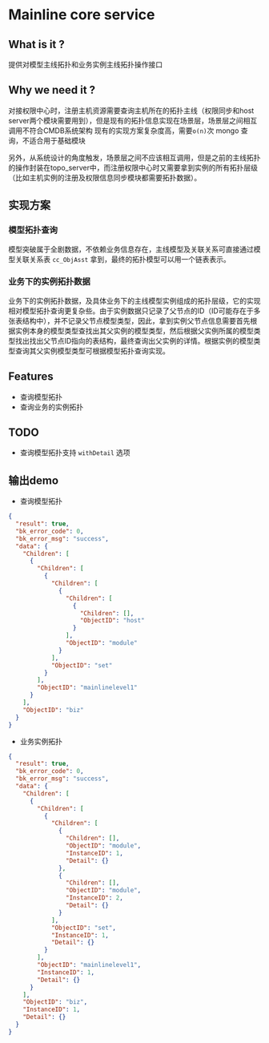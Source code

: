 # Mainline core service

## What is it ?
提供对模型主线拓扑和业务实例主线拓扑操作接口

## Why we need it ?
对接权限中心时，注册主机资源需要查询主机所在的拓扑主线（权限同步和host server两个模块需要用到），但是现有的拓扑信息实现在场景层，场景层之间相互调用不符合CMDB系统架构
现有的实现方案复杂度高，需要`o(n)`次 mongo 查询，不适合用于基础模块

另外，从系统设计的角度触发，场景层之间不应该相互调用，但是之前的主线拓扑的操作封装在topo_server中，而注册权限中心时又需要拿到实例的所有拓扑层级（比如主机实例的注册及权限信息同步模块都需要拓扑数据）。

## 实现方案

### 模型拓扑查询
模型突破属于全剧数据，不依赖业务信息存在，主线模型及关联关系可直接通过模型关联关系表 `cc_ObjAsst` 拿到，最终的拓扑模型可以用一个链表表示。

### 业务下的实例拓扑数据
业务下的实例拓扑数据，及具体业务下的主线模型实例组成的拓扑层级，它的实现相对模型拓扑查询更复杂些。由于实例数据只记录了父节点的ID（ID可能存在于多张表结构中），并不记录父节点模型类型，因此，拿到实例父节点信息需要首先根据实例本身的模型类型查找出其父实例的模型类型，然后根据父实例所属的模型类型找出找出父节点ID指向的表结构，最终查询出父实例的详情。根据实例的模型类型查询其父实例模型类型可根据模型拓扑查询实现。


## Features
- 查询模型拓扑
- 查询业务的实例拓扑

## TODO
- 查询模型拓扑支持 `withDetail` 选项

## 输出demo

- 查询模型拓扑

```json
{
  "result": true,
  "bk_error_code": 0,
  "bk_error_msg": "success",
  "data": {
    "Children": [
      {
        "Children": [
          {
            "Children": [
              {
                "Children": [
                  {
                    "Children": [],
                    "ObjectID": "host"
                  }
                ],
                "ObjectID": "module"
              }
            ],
            "ObjectID": "set"
          }
        ],
        "ObjectID": "mainlinelevel1"
      }
    ],
    "ObjectID": "biz"
  }
}
```

- 业务实例拓扑

```json
{
  "result": true,
  "bk_error_code": 0,
  "bk_error_msg": "success",
  "data": {
    "Children": [
      {
        "Children": [
          {
            "Children": [
              {
                "Children": [],
                "ObjectID": "module",
                "InstanceID": 1,
                "Detail": {}
              },
              {
                "Children": [],
                "ObjectID": "module",
                "InstanceID": 2,
                "Detail": {}
              }
            ],
            "ObjectID": "set",
            "InstanceID": 1,
            "Detail": {}
          }
        ],
        "ObjectID": "mainlinelevel1",
        "InstanceID": 1,
        "Detail": {}
      }
    ],
    "ObjectID": "biz",
    "InstanceID": 1,
    "Detail": {}
  }
}
```
